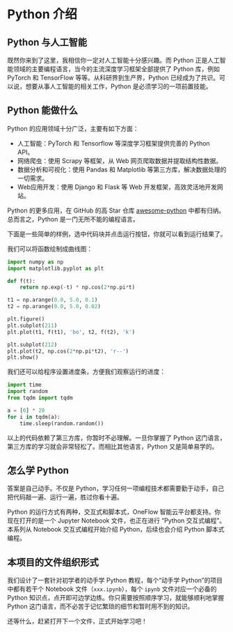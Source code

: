 # Python 介绍

## Python 与人工智能

既然你来到了这里，我相信你一定对人工智能十分感兴趣。而 Python 正是人工智能领域的主要编程语言，当今的主流深度学习框架全部提供了 Python 库，例如 PyTorch 和 TensorFlow 等等。从科研界到生产界，Python 已经成为了共识。可以说，想要从事人工智能的相关工作，Python 是必须学习的一项前置技能。

## Python 能做什么

Python 的应用领域十分广泛，主要有如下方面：

+ 人工智能：PyTorch 和 Tensorflow 等深度学习框架提供完善的 Python API。
+ 网络爬虫：使用 Scrapy 等框架，从 Web 网页爬取数据并提取结构性数据。
+ 数据分析和可视化：使用 Pandas 和 Matplotlib 等第三方库，解决数据处理的一切需求。
+ Web应用开发：使用 Django 和 Flask 等 Web 开发框架，高效灵活地开发网站。

Python 的更多应用，在 GitHub 的高 Star 仓库 [awesome-python](https://github.com/vinta/awesome-python]) 中都有归纳。总而言之，Python 是一门无所不能的编程语言。

下面是一些简单的样例，选中代码块并点击运行按钮，你就可以看到运行结果了。

我们可以将函数绘制成曲线图：
```python
import numpy as np
import matplotlib.pyplot as plt

def f(t):
    return np.exp(-t) * np.cos(2*np.pi*t)

t1 = np.arange(0.0, 5.0, 0.1)
t2 = np.arange(0.0, 5.0, 0.02)

plt.figure()
plt.subplot(211)
plt.plot(t1, f(t1), 'bo', t2, f(t2), 'k')

plt.subplot(212)
plt.plot(t2, np.cos(2*np.pi*t2), 'r--')
plt.show()
```

我们还可以给程序设置进度条，方便我们观察运行的进度：
```python
import time
import random
from tqdm import tqdm

a = [0] * 20
for i in tqdm(a):
    time.sleep(random.random())
```

以上的代码依赖了第三方库，你暂时不必理解。一旦你掌握了 Python 这门语言，第三方库的学习就会非常轻松了。而相比其他语言，Python 又是简单易学的。

## 怎么学 Python

答案是自己动手。不仅是 Python，学习任何一项编程技术都需要勤于动手，自己把代码敲一遍、运行一遍，胜过你看十遍。

Python 的运行方式有两种，交互式和脚本式，OneFlow 智能云平台都支持。你现在打开的是一个 Jupyter Notebook 文件，也正在进行 “Python 交互式编程”。本系列从 Notebook 交互式编程开始介绍 Python，后续也会介绍 Python 脚本式编程。

## 本项目的文件组织形式

我们设计了一套针对初学者的动手学 Python 教程，每个“动手学 Python”的项目中都有若干个 Notebook 文件（`xxx.ipynb`），每个 `ipynb` 文件对应一个必备的 Python 知识点，点开即可边学边练。你只需要按照顺序学习，就能够顺利地掌握 Python 这门语言，而不必苦于记忆繁琐的细节和暂时用不到的知识。

还等什么，赶紧打开下一个文件，正式开始学习吧！